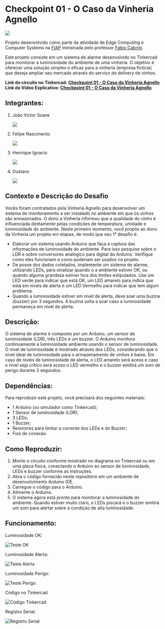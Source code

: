 <h1>Checkpoint 01 - O Caso da Vinheria Agnello</h1>
<img src="img/circuitoCompleto.png">
<p>Projeto desenvolvido como parte da atividade de Edge Computing e Computer Systems na <a href="">FIAP</a> ministrada pelo professor <a href="https://www.linkedin.com/in/fabio-cabrini?miniProfileUrn=urn%3Ali%3Afs_miniProfile%3AACoAAA4IttQBKDdr5cvPzUTzpVSkZFkQM-qKngk&lipi=urn%3Ali%3Apage%3Ad_flagship3_search_srp_all%3B3UXPOnpXR6qTOU9g%2FnseBQ%3D%3D" target="_blank">Fábio Cabrini</a>.</p>
<p>Este projeto consiste em um sistema de alarme desenvolvido no Tinkercad para monitorar a luminosidade do ambiente de uma vinheria. O objetivo é oferecer uma solução simples e eficaz para a vinheria (empresa fictícia) que deseja ampliar seu mercado através do serviço de delivery de vinhos.</p>
<strong>Link do circuíto no Tinkercad: <a href="https://www.tinkercad.com/things/6XkaoIcddoI-checkpoint-01-o-caso-da-vinheria-agnello?sharecode=-Q2lourL5RZWIIbr1KeHDirmnVRXhNf9TnNRq1CRUdM">Checkpoint 01 - O Caso da Vinheria Agnello</a></strong>
<br>
<strong>Link do Vídeo Explicativo: <a href="https://www.youtube.com/watch?v=jWchgeo5nnQ">Checkpoint 01 - O Caso da Vinheria Agnello</a></strong>

<h2>Integrantes: </h2>
<ol>
  <li>
    <p>João Victor Soave</p>
    <a href="https://github.com/siigAprendiz"><img src="https://img.shields.io/badge/GitHub-100000?style=for-the-badge&logo=github&logoColor=white"></a>
  </li>
  <li>
    <p>Felipe Nascimento</p>
    <a href="https://github.com/felipe3103"><img src="https://img.shields.io/badge/GitHub-100000?style=for-the-badge&logo=github&logoColor=white"></a>
  </li>
    <li>
    <p>Henrique Ignacio</p>
    <a href="https://github.com/henriqueignacio"><img src="https://img.shields.io/badge/GitHub-100000?style=for-the-badge&logo=github&logoColor=white"></a>
  </li>
    <li>
    <p>Gustavo</p>
    <a><img src="https://img.shields.io/badge/GitHub-100000?style=for-the-badge&logo=github&logoColor=white"></a>
  </li>
</ol>

<h2>Contexto e Descrição do Desafio</h2>
<p>Vocês foram contratados pela Vinheria Agnello para desenvolver um sistema de monitoramento a ser instalado 
no ambiente em que os vinhos são armazenados. O dono a Vinheria informou que a qualidade do vinho é 
influenciada diretamente pelas condições de temperatura, umidade e luminosidade do ambiente. Neste 
primeiro momento, você propôs ao dono da Vinheria um projeto em etapas, de modo que seu 1° desafio é:</p>
<ul>
  <li>Elaborar um sistema usando Arduino que faça a captura das informações de luminosidade do ambiente. Para 
isso pesquise sobre o LDR e sobre conversores analógico para digital do Arduino. Verifique como eles 
funcionam e como poderiam ser usados no projeto.</li>
  <li>De posse dos dados coletados, implemente um sistema de alarme, utilizando LEDs, para sinalizar quando o a 
ambiente estiver OK, ou quando alguma grandeza estiver fora dos limites estipulados. Use um LED verde 
para indicar que está OK, um LED amarelo para indica que está em níveis de alerta e um LED Vermelho para 
indicar que tem algum problema.</li>
  <li>Quando a luminosidade estiver em nível de alerta, deve soar uma buzina (buzzer) por 3 segundos. A buzina 
volta a soar caso a luminosidade permaneça em nível de alerta.</li>
</ul>

<h2>Descrição: </h2>
<p>O sistema de alarme é composto por um Arduino, um sensor de luminosidade (LDR), três LEDs e um buzzer. O Arduino monitora continuamente a luminosidade ambiente usando o sensor de luminosidade. O nível de luminosidade é mostrado através dos LEDs, considerando que o nível ideal de luminosidade para o armazenamento de vinhos é baixo. Em caso de níveis de luminosidade de alerta, o LED amarelo será aceso e caso o nível seja crítico será aceso o LED vermelho e o buzzer emitirá um som de perigo durante 3 segundos.</p>

<h2>Dependências: </h2>
<p>Para reproduzir este projeto, você precisará dos seguintes materiais: </p>
<ul>
  <li>1 Arduino (ou simulador como Tinkercad);</li>
  <li>1 Sensor de luminosidade (LDR);</li>
  <li>3 LEDs;</li>
  <li>1 Buzzer;</li>
  <li>Resistores para limitar a corrente dos LEDs e do Buzzer;</li>
  <li>Fios de conexão.</li>
</ul>

<h2>Como Reproduzir: </h2>
<ol>
  <li>Monte o circuito conforme mostrado no diagrama no Tinkercad ou em uma placa física, conectando o Arduino ao sensor de luminosidade, LEDs e buzzer conforme as instruções.</li>
  <li>Abra o código fornecido neste repositório em um ambiente de desenvolvimento Arduino IDE.</li>
  <li>Carregue o código para o Arduino.</li>
  <li>Alimente o Arduino.</li>
  <li>O sistema agora está pronto para monitorar a luminosidade do ambiente. Quando estiver muito claro, o LEDs piscará e o buzzer emitirá um som para alertar sobre a condição de alta luminosidade.</li>
</ol>

<h2>Funcionamento: </h2>
<p>Luminosidade OK: </p>
<img src="img/testeOk.png" alt="Teste OK">
<p>Luminosidade Alerta: </p>
<img src="img/testeAlerta.png" alt="Teste Alerta">
<p>Luminosidade Perigo: </p>
<img src="img/testePerigo.png" alt="Teste Perigo">
<p>Código no Tinkercad</p>
<img src="img/codigoTinkerCad.png" alt="Código Tinkercad">
<p>Registro Serial: </p>
<img src="img/SerialRegister.png" alt="Registro Serial">



